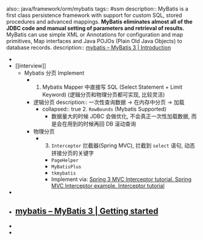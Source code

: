 also:: java/framework/orm/mybatis
tags:: #ssm
description:: MyBatis is a first class persistence framework with support for custom SQL, stored procedures and advanced mappings. **MyBatis eliminates almost all of the JDBC code and manual setting of parameters and retrieval of results.** MyBatis can use simple XML or Annotations for configuration and map primitives, Map interfaces and Java POJOs (Plain Old Java Objects) to database records.
description:: [mybatis – MyBatis 3 | Introduction](https://mybatis.org/mybatis-3/)

-
- [[interview]]
  - Mybatis 分页 Implement
    - 1. Mybatis Mapper 中直接写 SQL (Select Statement + Limit Keyword)
      (逻辑分页和物理分页都可实现, 比较灵活)
    - 逻辑分页
      description:: 一次性查询数据 -> 在内存中分页 -> 加载
      - collapsed:: true
        2. `RowBounds` (Mybatis Supported)
        - 数据量大的时候 JDBC 会做优化, 不会真正一次性加载数据, 而是会在用到的时候再回 DB 滚动查询
    - 物理分页
      - 3. `Interceptor` 拦截器(Spring MVC), 拦截到 `select` 语句, 动态拼接分页的关键字
        - `PageHelper`
        - `MyBatisPlus`
        - `tkmybatis`
        - Implement via: [Spring 3 MVC Interceptor tutorial. Spring MVC Interceptor example. Interceptor tutorial](https://www.viralpatel.net/spring-mvc-interceptor-example/)
-
- [mybatis – MyBatis 3 | Getting started](https://mybatis.org/mybatis-3/getting-started.html)
  -
-
-
